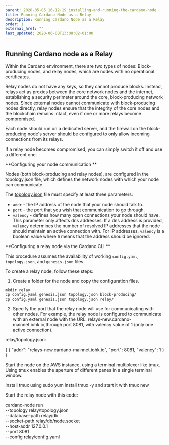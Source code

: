 ```yaml
---
parent: 2020-05-05_16-12-19_installing-and-running-the-cardano-node
title: Running Cardano Node as a Relay
description: Running Cardano Node as a Relay
order: 1
external_href: ""
last_updated: 2020-06-08T13:08:02+01:00
---
```

## Running Cardano node as a Relay

Within the Cardano environment, there are two types of nodes: Block-producing nodes, and relay nodes, which are nodes with no operational certificates. 

Relay nodes do not have any keys, so they cannot produce blocks. Instead, relays act as proxies between the core network nodes and the internet, establishing a security perimeter around the core, block-producing network nodes. Since external nodes cannot communicate with block-producing nodes directly, relay nodes ensure that the integrity of the core nodes and the blockchain remains intact, even if one or more relays become compromised.

Each node should run on a dedicated server, and the firewall on the block-producing node's server should be configured to only allow incoming connections from its relays.

If a relay node becomes compromised, you can simply switch it off and use a different one.

**Configuring your node communication**

Nodes (both block-producing and relay nodes), are configured in the topology.json file, which defines the network nodes with which your node can communicate.

The [topology.json](https://github.com/input-output-hk/cardano-tutorials/blob/master/node-setup/understanding-config-files.md#the-topologyjson-file) file must specify at least three parameters:

* `addr` - the IP address of the node that your node should talk to.
* `port` - the port that you wish that communication to go through.
* `valency` - defines how many open connections your node should have. This parameter only affects dns addresses. If a dns address is provided, `valency` determines the number of resolved IP addresses that the node should maintain an active connection with. For IP addresses, `valency` is a boolean value where `0` means that the address should be ignored.

**Configuring a relay node via the Cardano CLI**

This procedure assumes the availability of working `config.yaml`, `topology.json`, and `genesis.json` files.

To create a relay node, follow these steps:

1. Create a folder for the node and copy the configuration files.

 ```cd cardano-node
 mkdir relay
 cp config.yaml genesis.json topology.json block-producing/
 cp config.yaml genesis.json topology.json relay/```

2. Specify the port that the relay node will use for communicating with other nodes. For example, the relay node is configured to communicate with an external node with the URL: relays-new.cardano-mainnet.iohk.io,through port 8081, with valency value of 1 (only one active connection).

relay/topology.json:

 {
      {
        "addr": "relays-new.cardano-mainnet.iohk.io",
        "port": 8081,
        "valency": 1
      }
  }

Start the node on the AWS instance, using a terminal multiplexer like tmux. Using tmux enables the aperture of different panes in a single terminal window. 

Install tmux using sudo yum install tmux -y and start it with tmux new

Start the relay node with this code:

 cardano-node run \
     --topology relay/topology.json \
     --database-path relay/db \
     --socket-path relay/db/node.socket \
     --host-addr 127.0.0.1 \
     --port 8081 \
     --config relay/config.yaml


